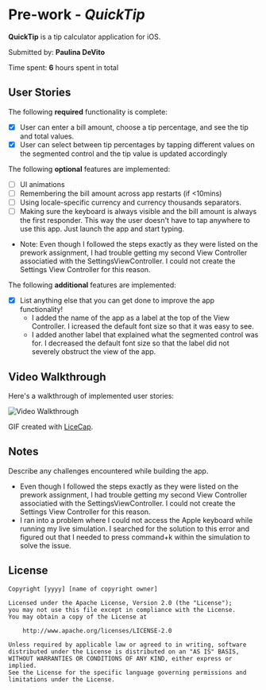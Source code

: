 # Pre-work - *QuickTip*

**QuickTip** is a tip calculator application for iOS.

Submitted by: **Paulina DeVito**

Time spent: **6** hours spent in total

## User Stories

The following **required** functionality is complete:

* [x] User can enter a bill amount, choose a tip percentage, and see the tip and total values.
* [x] User can select between tip percentages by tapping different values on the segmented control and the tip value is updated accordingly

The following **optional** features are implemented:

* [ ] UI animations
* [ ] Remembering the bill amount across app restarts (if <10mins)
* [ ] Using locale-specific currency and currency thousands separators.
* [ ] Making sure the keyboard is always visible and the bill amount is always the first responder. This way the user doesn't have to tap anywhere to use this app. Just launch the app and start typing.
- Note: Even though I followed the steps exactly as they were listed on the prework assignment, I had trouble getting my second View Controller associatied with the SettingsViewController. I could not create the Settings View Controller for this reason.

The following **additional** features are implemented:

- [x] List anything else that you can get done to improve the app functionality!
    - I added the name of the app as a label at the top of the View Controller. I icreased the default font size so that it was easy to see.
    - I added another label that explained what the segmented control was for. I decreased the default font size so that the label did not severely obstruct the view of the app.

## Video Walkthrough

Here's a walkthrough of implemented user stories:

<img src='http://g.recordit.co/2vbtPGkMyA.gif' title='Video Walkthrough' width='' alt='Video Walkthrough' />

GIF created with [LiceCap](http://www.cockos.com/licecap/).

## Notes

Describe any challenges encountered while building the app.

- Even though I followed the steps exactly as they were listed on the prework assignment, I had trouble getting my second View Controller associatied with the SettingsViewController. I could not create the Settings View Controller for this reason.
- I ran into a problem where I could not access the Apple keyboard while running my live simulation. I searched for the solution to this error and figured out that I needed to press command+k within the simulation to solve the issue. 

## License

    Copyright [yyyy] [name of copyright owner]

    Licensed under the Apache License, Version 2.0 (the "License");
    you may not use this file except in compliance with the License.
    You may obtain a copy of the License at

        http://www.apache.org/licenses/LICENSE-2.0

    Unless required by applicable law or agreed to in writing, software
    distributed under the License is distributed on an "AS IS" BASIS,
    WITHOUT WARRANTIES OR CONDITIONS OF ANY KIND, either express or implied.
    See the License for the specific language governing permissions and
    limitations under the License.
